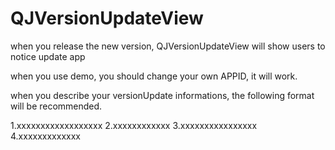 # QJVersionUpdateView
when you release the new version,  QJVersionUpdateView will show users to notice update app

when you use demo, you should change your own APPID, it will work.

when you describe your versionUpdate informations, the following format will be recommended.

1.xxxxxxxxxxxxxxxxxx
2.xxxxxxxxxxxx
3.xxxxxxxxxxxxxxxx
4.xxxxxxxxxxxxx